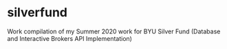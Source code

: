 # silverfund
Work compilation of my Summer 2020 work for BYU Silver Fund (Database and Interactive Brokers API Implementation)
